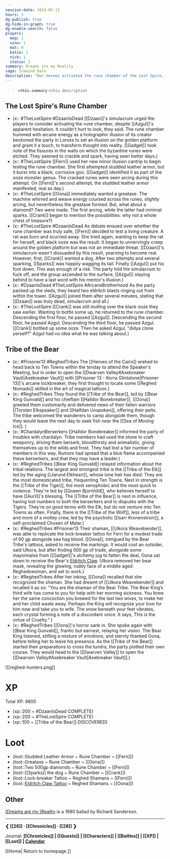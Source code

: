 ```yaml
---
session-date: 2024-05-12
hours: 5
dg-publish: true
dg-hide-in-graph: true
dg-enable-search: false
players:
  meg: 1
  nino: 1
  mat: 0
  katie: 1
  nick: 1
  stasia: 1
summary: Dreams are my Reality
saga: Icewind Dale
description: "Our heroes activated the rune chamber of the Lost Spire, producing armaments and jewels while the ancient mechanism sparked and whirred. Gadget warily took note. Dzaan's simulacrum met his end at Azgul's hand, and as the party prepared to leave the spire, Crank was perplexed by seemingly running into more than one Azgul. Later, the party tracked down the Tribe of the Bear's shaman in order to ink Fern with the lock-breaker tattoo. Oona received the Bear's Eldritch Claw tattoo as well, slowly realizing that the shaman she was dealing with was the one from her dreams, the same who poisoned the Bear King's wives and children. As outsiders, they lacked influence, but this vision was expressed to the Bear King Gunvald, and now on a solemn arctic morning our heroes prepare to depart, first to the Axebreaker Vault and then back to Ten Towns."
---
```


> **`=this.summary`**
> `=this.description`

## The Lost Spire's Rune Chamber
- (x:: #TheLostSpire #DzaanIsDead [[Dzaan]]'s simulacrum urged the players to consider activating the rune chamber, despite [[Azgul]]'s apparent hesitation. It couldn't hurt to look, they said. The rune chamber hummed with arcane energy as a holographic illusion of its creator beckoned the party in Loross to set an illusion on the golden platform and grant it a touch, to transform thought into reality. [[Gadget]] took note of the fissures in the walls on which the byzantine runes were etched. They seemed to crackle and spark, having seen better days.)
- (x:: #TheLostSpire [[Fern]] used her new minor illusion cantrip to begin testing the rune chamber. She first attempted studded leather armor, but it burst into a black, corrosive goo. [[Gadget]] identified it as part of the ooze monster genus. The cracked runes were seen arcing during this attempt. On [[Fern]]'s second attempt, the studded leather armor manifested, real as day.)
- (x:: #TheLostSpire [[Oona]] immediately wanted a greataxe. The machine whirred and weave energy coursed across the runes, slightly arcing, but nevertheless the greataxe formed. But, what about a diamond? Two were made. The first arcing, while the latter had minimal sparks. [[Crank]] began to mention the possibilities: why not a whole chest of treasure?)
- (x:: #TheLostSpire #DzaanIsDead As debate ensued over whether the rune chamber was truly safe, [[Fern]] decided to test a living creature. A rat was born and scurried away. She tried again, wanting to keep the rat for herself, and black ooze was the result. It began to unnervingly creep around the golden platform but was not an immediate threat. [[Dzaan]]'s simulacrum wasn't dissuaded by this result, yearning to become real. However, first, [[Crank]] wanted a dog. After two attempts and several sparking, [[Sparks]] was happily wagging its tail. Finally [[Azgul]] put his foot down. This was enough of a risk. The party told the simulacrum to fuck off, and the group ascended to the surface, [[Azgul]] staying behind to have a last word with his mentor's illusion.)
- (x:: #DzaanIsDead #TheLostSpire #ArcaneBrotherhood As the party packed up the sleds, they heard two eldritch blasts ringing out from within the tower. [[Azgul]] joined them after several minutes, stating that [[Dzaan]] was truly dead, simulacrum and all.)
- (x:: #TheLostSpire [[Crank]] was still mulling over the black ooze they saw earlier. Wanting to bottle some up, he returned to the rune chamber. Descending the first floor, he passed [[Azgul]]. Descending the second floor, he passed Azgul. Descending the third floor, he passed Azgul. [[Crank]] bottled up some ooze. Then he asked Azgul, "didya clone yerself?" Azgul had no idea what he was talking about.)

## Tribe of the Bear
- (x:: #Prisoner13 #ReghedTribes The [[Heroes of the Cairn]] wished to head back to Ten Towns within the tenday to attend the Speaker's Meeting, but in order to open the [[Dwarven Valley#Axebreaker Vault|Axebreaker Vault]] with [[Prisoner 13 - Korra Glintstone|Prisoner 13]]'s arcane lockbreaker, they first thought to locate some [[Reghed Nomads]] skilled in the art of magical tattoos.)
- (x:: #ReghedTribes They found the [[Tribe of the Bear]], led by [[Bear King Gunvald]] and his chieftain [[Halldor Bonebreaker]]. [[Oona]] greeted them customarily and delivered news of their fallen warriors [[Torsten Elkspeaker]] and [[Halfdan Unspoken]], offering their pelts. The tribe welcomed the wanderers to camp alongside them, though they would leave the next day to seek fish near the [[Sea of Moving Ice]]. )
- (x:: #ChardalynBerserkers [[Halldor Bonebreaker]] informed the party of troubles with chardalyn. Tribe members had used the stone to craft weaponry, driving them berserk, bloodthirsty and animalistic, giving themselves up to the wilds and frost. They had lost a fair number of members in this way. Rumors had spread that a blue flame accompanied these berserkers, and that they may have a leader.)
- (x:: #ReghedTribes [[Bear King Gunvald]] relayed information about the tribal relations. The largest and strongest tribe is the [[Tribe of the Elk]] led by the aging [[Jarund Elkheart]], whose lone heir has died. They are the most domesticated tribe, frequenting Ten Towns. Next in strength is the [[Tribe of the Tiger]], the most xenophobic and the most quick to violence. They're led by [[Queen Bjornhild]], who believes herself to have [[Auril]]'s blessing. The [[Tribe of the Bear]] is next in influence, having lost numbers to both the berserkers and to disputes with the Tigers. They're on good terms with the Elk, but do not venture into Ten Towns as often. Finally, there is the [[Tribe of the Wolf]], less of a tribe and more of a motley crew, led by the psychotic [[Isarr Kronenstrom]], a self-proclaimed Chosen of Malar.)
- (x:: #ReghedTribes #Prisoner13 Their shaman, [[Ulkora Weavebender]], was able to replicate the lock-breaker tattoo for Fern for a modest trade of 60 gp alongside sea hag blood. [[Oona]], intrigued by the Bear Tribe's tattoos, asked to receive the markings. It would cost an outsider, said Ulkora, but after finding 500 gp of trade, alongside some mayonnaise from [[Gadget]]'s alchemy jug to fatten the deal, Oona sat down to receive the Bear's [Eldritch Claw](https://dnd-5e.fandom.com/wiki/Eldritch_Claw_Tattoo). Ulkora removed her bear mask, revealing the glowing, ruddy face of a middle aged Reghedswoman, and set to work.)
- (x:: #ReghedTribes After her inking, [[Oona]] recalled that she recognized the shaman. She had dreamt of [[Ulkora Weavebender]] and recalled it as so: "You are the shaman of the Bear Tribe. The Bear King’s third wife has come to you for help with her morning sickness. You brew her the same concoction you brewed for the last two wives, to make her and her child waste away. Perhaps the King will recognize your love for him now and take you to wife. The snow beneath your feet vibrates, each crystal forming a note of a discordant voice. It says, This is the virtue of Cruelty." )
- (x:: #ReghedTribes [[Oona]]'s horror sank in. She spoke again with [[Bear King Gunvald]], frantic but earnest, relaying her vision. The Bear King listened, stifling a mixture of emotions, and sternly thanked Oona, before telling her to leave his presence. As the [[Tribe of the Bear]] started their preparations to cross the tundra, the party plotted their own course. They would head to the [[Dwarven Valley]] to open the [[Dwarven Valley#Axebreaker Vault|Axebreaker Vault]].)

![[reghed-hunters.png]]


# XP
Total XP: 9800
- (xp::200 ~ #DzaanIsDead COMPLETE)
- (xp::200 ~ #TheLostSpire COMPLETE)
- (xp::100 ~ [[Tribe of the Bear]] DISCOVERED)

# Loot
- (loot::Studded Leather Armor ~ Rune Chamber ~ [[Fern]])
- (loot::Greataxe ~ Rune Chamber ~ [[Oona]])
- (loot::Two 500gp diamonds ~ Rune Chamber ~ [[Fern]])
- (loot::[[Sparks]] the dog ~ Rune Chamber ~ [[Crank]])
- (loot::Lock-breaker Tattoo ~ Reghed Shamans ~ [[Fern]])
- (loot::[Eldritch Claw Tattoo](https://dnd-5e.fandom.com/wiki/Eldritch_Claw_Tattoo) ~ Reghed Shamans ~ [[Oona]])


## Other
[(Dreams are my )Reality](https://www.youtube.com/watch?v=EQDHCyFe2rY) is a 1980 ballad by Richard Sanderson. 

---
**❮ [[26]] · [[Chronicles]] ·  [[28]] ❯**

Journal: **[[Chronicles]] | [[Quests]] |  [[Characters]] | [[Battles]] | [[XP]] | [[Loot]] | [Calendar](https://app.fantasy-calendar.com/calendars/38f9e3f5098bac1f655a4fb4241f35eb)**

[[Home| Return to homepage.]]